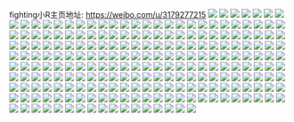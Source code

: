 fighting小R主页地址: https://weibo.com/u/3179277215 
![](https://wx4.sinaimg.cn/mw2000/bd7feb9fly1h9e3ilv8lqj22682wakjq.jpg) 
![](https://wx4.sinaimg.cn/mw2000/bd7feb9fly1h9e3i9w3ggj22bu33sqv7.jpg) 
![](https://wx4.sinaimg.cn/mw2000/bd7feb9fly1h9e3ic1lw5j21v12hdx6r.jpg) 
![](https://wx4.sinaimg.cn/mw2000/bd7feb9fly1h99fdpy40aj21z71hekjn.jpg) 
![](https://wx4.sinaimg.cn/mw2000/bd7feb9fly1h98lhr2mi8j21m60wiaiq.jpg) 
![](https://wx4.sinaimg.cn/mw2000/bd7feb9fly1h98lhqr6phj23u52k4b2a.jpg) 
![](https://wx4.sinaimg.cn/mw2000/bd7feb9fly1h98lhrl3gij23pf2gy4qq.jpg) 
![](https://wx4.sinaimg.cn/mw2000/bd7feb9fly1h98lhptghoj244m2r3e84.jpg) 
![](https://wx4.sinaimg.cn/mw2000/bd7feb9fly1h97o6uwzu7j20n00jumzp.jpg) 
![](https://wx4.sinaimg.cn/mw2000/bd7feb9fly1h91tte41bvj20m85cee60.jpg) 
![](https://wx4.sinaimg.cn/mw2000/bd7feb9fly1h8qlqrwtg2j22c0340npe.jpg) 
![](https://wx4.sinaimg.cn/mw2000/bd7feb9fly1h8qlqr7lnej21o02801ky.jpg) 
![](https://wx4.sinaimg.cn/mw2000/bd7feb9fly1h8jwc2bwnwj22c0340hdu.jpg) 
![](https://wx4.sinaimg.cn/mw2000/bd7feb9fly1h8jwc1j3uij226w2x6e83.jpg) 
![](https://wx4.sinaimg.cn/mw2000/bd7feb9fly1h8iywie3woj20u00skmzf.jpg) 
![](https://wx4.sinaimg.cn/mw2000/bd7feb9fly1h8iyxmudybj20sy12mtfv.jpg) 
![](https://wx4.sinaimg.cn/mw2000/bd7feb9fly1h8ebdds1usj20st12fdsu.jpg) 
![](https://wx4.sinaimg.cn/mw2000/bd7feb9fly1h8ebddgkdfj20sy12mtfv.jpg) 
![](https://wx4.sinaimg.cn/mw2000/bd7feb9fly1h8ebde1y3xj20sa11pndz.jpg) 
![](https://wx4.sinaimg.cn/mw2000/bd7feb9fly1h8ebdecsvij20qv0zudm7.jpg) 
![](https://wx4.sinaimg.cn/mw2000/bd7feb9fly1h8ebdekd18j20n10up7b8.jpg) 
![](https://wx4.sinaimg.cn/mw2000/bd7feb9fly1h8ebder0rkj20vt16ewnc.jpg) 
![](https://wx4.sinaimg.cn/mw2000/bd7feb9fly1h8ebdf0y35j20nm0vhtf2.jpg) 
![](https://wx4.sinaimg.cn/mw2000/bd7feb9fly1h8ebdfpai6j21l416u470.jpg) 
![](https://wx4.sinaimg.cn/mw2000/bd7feb9fly1h8ebdfidydj20ex0jwgo3.jpg) 
![](https://wx4.sinaimg.cn/mw2000/bd7feb9fly1h6ws4sxm3tj22c03401l0.jpg) 
![](https://wx4.sinaimg.cn/mw2000/bd7feb9fly1h6ws44k3t0j23402c04qp.jpg) 
![](https://wx4.sinaimg.cn/mw2000/bd7feb9fly1h6ws43zkddj23402c0u0x.jpg) 
![](https://wx4.sinaimg.cn/mw2000/bd7feb9fly1h6ws40yqt6j21rf2cldkf.jpg) 
![](https://wx4.sinaimg.cn/mw2000/bd7feb9fly1h6tgjao10qj213u0tuab0.jpg) 
![](https://wx4.sinaimg.cn/mw2000/bd7feb9fly1h6tgg7vxfgj21yz2mmn51.jpg) 
![](https://wx4.sinaimg.cn/mw2000/bd7feb9fly1h6b56b9v1jj22c0340qv6.jpg) 
![](https://wx4.sinaimg.cn/mw2000/bd7feb9fly1h6b566pzzaj22c0340b2b.jpg) 
![](https://wx4.sinaimg.cn/mw2000/bd7feb9fly1h66cbqer9cj22bz340b2b.jpg) 
![](https://wx4.sinaimg.cn/mw2000/bd7feb9fly1h63wulwnoij21c51s77wh.jpg) 
![](https://wx4.sinaimg.cn/mw2000/bd7feb9fly1h63wulbuq9j22by36bkjl.jpg) 
![](https://wx4.sinaimg.cn/mw2000/bd7feb9fly1h63wunec21j22552uv7wi.jpg) 
![](https://wx4.sinaimg.cn/mw2000/bd7feb9fly1h63wumi2utj21qb2b2b2a.jpg) 
![](https://wx4.sinaimg.cn/mw2000/bd7feb9fly1h5x9ja9i3oj22bx340x6p.jpg) 
![](https://wx4.sinaimg.cn/mw2000/bd7feb9fly1h5w2lot3qdj21s82dm0xp.jpg) 
![](https://wx4.sinaimg.cn/mw2000/bd7feb9fly1h5w2lp65y0j216j1kp1im.jpg) 
![](https://wx4.sinaimg.cn/mw2000/bd7feb9fly1h5ums8sggyj22452tkhdu.jpg) 
![](https://wx4.sinaimg.cn/mw2000/bd7feb9fly1h5umsbjq1cj225z2vzb2b.jpg) 
![](https://wx4.sinaimg.cn/mw2000/bd7feb9fly1h5umse5ylsj21wm2jhe84.jpg) 
![](https://wx4.sinaimg.cn/mw2000/bd7feb9fly1h5umseztcwj21r02c01ky.jpg) 
![](https://wx4.sinaimg.cn/mw2000/bd7feb9fly1h5mulkyiyrj20xn18un63.jpg) 
![](https://wx4.sinaimg.cn/mw2000/bd7feb9fly1h55dfo1uiuj22c03404qs.jpg) 
![](https://wx4.sinaimg.cn/mw2000/bd7feb9fly1h55dfm8qolj22be340b2b.jpg) 
![](https://wx4.sinaimg.cn/mw2000/bd7feb9fly1h55dfktbm4j20r4105k6d.jpg) 
![](https://wx4.sinaimg.cn/mw2000/bd7feb9fly1h4uzg5slwmj23402c0npg.jpg) 
![](https://wx4.sinaimg.cn/mw2000/bd7feb9fly1h4uzg3koowj22c02c01ky.jpg) 
![](https://wx4.sinaimg.cn/mw2000/bd7feb9fly1h301ebaobyj23402c0kjm.jpg) 
![](https://wx4.sinaimg.cn/mw2000/bd7feb9fly1h301e6p8k4j22802zfx6q.jpg) 
![](https://wx4.sinaimg.cn/mw2000/bd7feb9fly1h301e3yqq2j22cz1rq4qp.jpg) 
![](https://wx4.sinaimg.cn/mw2000/bd7feb9fly1h301exjw7cj22dc35rkjo.jpg) 
![](https://wx4.sinaimg.cn/mw2000/bd7feb9fly1h301f5ttbcj22hl340qv7.jpg) 
![](https://wx4.sinaimg.cn/mw2000/bd7feb9fly1h301eaag5yj22dc35rkjp.jpg) 
![](https://wx4.sinaimg.cn/mw2000/bd7feb9fly1h1ynz2lvemj21900u07b6.jpg) 
![](https://wx4.sinaimg.cn/mw2000/bd7feb9fly1h19dxmi8xzj22c033zb2e.jpg) 
![](https://wx4.sinaimg.cn/mw2000/bd7feb9fly1h19dxpgdrvj23402c04qw.jpg) 
![](https://wx4.sinaimg.cn/mw2000/bd7feb9fly1h19dxrbrc2j227u2ykqv7.jpg) 
![](https://wx4.sinaimg.cn/mw2000/bd7feb9fly1h0z6fzn46bj20mi0u0qe6.jpg) 
![](https://wx4.sinaimg.cn/mw2000/bd7feb9fly1h0z6ckxb38j20mi0u0qb7.jpg) 
![](https://wx4.sinaimg.cn/mw2000/bd7feb9fly1h0z6eqyrp7j20u0140gyx.jpg) 
![](https://wx4.sinaimg.cn/mw2000/bd7feb9fly1h0z6h7za2qj213u0tu4ei.jpg) 
![](https://wx4.sinaimg.cn/mw2000/bd7feb9fly1h0fbnq6p1ej22c0340npf.jpg) 
![](https://wx4.sinaimg.cn/mw2000/bd7feb9fly1h0fboyv1zyj20tu13u7pc.jpg) 
![](https://wx4.sinaimg.cn/mw2000/bd7feb9fly1h0fbnj1fvbj221x2qknpg.jpg) 
![](https://wx4.sinaimg.cn/mw2000/bd7feb9fly1h0fbnn2afdj22c0340e85.jpg) 
![](https://wx4.sinaimg.cn/mw2000/bd7feb9fly1gytpi6ol9qj22c0340e83.jpg) 
![](https://wx4.sinaimg.cn/mw2000/bd7feb9fly1gytpm0l26zj21260u0ngt.jpg) 
![](https://wx4.sinaimg.cn/mw2000/bd7feb9fly1gynlr86io9j21400u0acm.jpg) 
![](https://wx4.sinaimg.cn/mw2000/bd7feb9fly1gynlr7j590j20u01400xg.jpg) 
![](https://wx4.sinaimg.cn/mw2000/bd7feb9fly1gxyljwci5pj21k022o4qp.jpg) 
![](https://wx4.sinaimg.cn/mw2000/bd7feb9fly1gxyljv012bj22802yob2b.jpg) 
![](https://wx4.sinaimg.cn/mw2000/bd7feb9fly1gxyljwy4kkj22ng1zlqv5.jpg) 
![](https://wx4.sinaimg.cn/mw2000/bd7feb9fly1gxyljvwj1oj21qz33yb29.jpg) 
![](https://wx4.sinaimg.cn/mw2000/bd7feb9fly1gxpcn2u5rmj224x2ukkjm.jpg) 
![](https://wx4.sinaimg.cn/mw2000/bd7feb9fly1gwh6yp9uw0j20u00u0gts.jpg) 
![](https://wx4.sinaimg.cn/mw2000/bd7feb9fly1gwh7614uw2j20u0140afo.jpg) 
![](https://wx4.sinaimg.cn/mw2000/bd7feb9fly1gv851fdymjj20mi0u0q7n.jpg) 
![](https://wx4.sinaimg.cn/mw2000/003t9VeLly1gu538uf435j60tu0tugr902.jpg) 
![](https://wx4.sinaimg.cn/mw2000/003t9VeLly1gtvl4tapq6j60u00yqaz102.jpg) 
![](https://wx4.sinaimg.cn/mw2000/003t9VeLly1gtvl4uyef8j62c023jqv502.jpg) 
![](https://wx4.sinaimg.cn/mw2000/003t9VeLly1gtkzu4y8ajj60u0190du902.jpg) 
![](https://wx4.sinaimg.cn/mw2000/bd7feb9fly1gsze2r8vlqj218g0u0te3.jpg) 
![](https://wx4.sinaimg.cn/mw2000/bd7feb9fly1gs55s7hz3oj21400u0qv5.jpg) 
![](https://wx4.sinaimg.cn/mw2000/bd7feb9fly1gs55sa3ep4j23402c0he7.jpg) 
![](https://wx4.sinaimg.cn/mw2000/bd7feb9fgy1grnryxihbyj20u01407dw.jpg) 
![](https://wx4.sinaimg.cn/mw2000/bd7feb9fgy1grnryyo510j20u00u0jy5.jpg) 
![](https://wx4.sinaimg.cn/mw2000/bd7feb9fgy1grnryy3msyj20u0140n6u.jpg) 
![](https://wx4.sinaimg.cn/mw2000/bd7feb9fgy1grnrz0c3pxj20u00u0q95.jpg) 
![](https://wx4.sinaimg.cn/mw2000/bd7feb9fgy1grnryzsq3ej20u014013l.jpg) 
![](https://wx4.sinaimg.cn/mw2000/bd7feb9fgy1grnryz7v1lj21400u0wlx.jpg) 
![](https://wx4.sinaimg.cn/mw2000/bd7feb9fgy1grm7jpngcnj20u01407gw.jpg) 
![](https://wx4.sinaimg.cn/mw2000/bd7feb9fly1gr3775ld4xj21400u0hdt.jpg) 
![](https://wx4.sinaimg.cn/mw2000/bd7feb9fly1gr377y7xmlj21400u0u0x.jpg) 
![](https://wx4.sinaimg.cn/mw2000/bd7feb9fly1gr3774zhc8j20tu13ub29.jpg) 
![](https://wx4.sinaimg.cn/mw2000/bd7feb9fly1gq59b8ih07j22c02c04qr.jpg) 
![](https://wx4.sinaimg.cn/mw2000/bd7feb9fly1gq59azhyhsj23402c0qv7.jpg) 
![](https://wx4.sinaimg.cn/mw2000/bd7feb9fly1gq59b6stegj22c0340hdt.jpg) 
![](https://wx4.sinaimg.cn/mw2000/bd7feb9fly1gq59b5wz4ij22yo280hdv.jpg) 
![](https://wx4.sinaimg.cn/mw2000/bd7feb9fly1gq59bb7c4ej23402c0x75.jpg) 
![](https://wx4.sinaimg.cn/mw2000/bd7feb9fly1gq59b3n1etj23402c07wv.jpg) 
![](https://wx4.sinaimg.cn/mw2000/bd7feb9fly1gnv9uyt7v6j21400u0x6p.jpg) 
![](https://wx4.sinaimg.cn/mw2000/bd7feb9fly1gnv9uxxfpnj21mc25sb2c.jpg) 
![](https://wx4.sinaimg.cn/mw2000/bd7feb9fly1gnv9uw4zrrj22c03404r1.jpg) 
![](https://wx4.sinaimg.cn/mw2000/bd7feb9fly1gnv9uz2atbj20u0140anr.jpg) 
![](https://wx4.sinaimg.cn/mw2000/bd7feb9fgy1gm7yxt4u7ij20u00u0gxe.jpg) 
![](https://wx4.sinaimg.cn/mw2000/bd7feb9fly1gm7in0gd7oj20u0140dq1.jpg) 
![](https://wx4.sinaimg.cn/mw2000/bd7feb9fly1gm7ims2o7qj20u00yan7g.jpg) 
![](https://wx4.sinaimg.cn/mw2000/bd7feb9fly1gm7inljdplj20u0140161.jpg) 
![](https://wx4.sinaimg.cn/mw2000/bd7feb9fly1gj9noyqt7uj20vf15w4az.jpg) 
![](https://wx4.sinaimg.cn/mw2000/bd7feb9fly1gig57p2ia0j22yo280x6z.jpg) 
![](https://wx4.sinaimg.cn/mw2000/bd7feb9fly1gig59pg4lsj20u00u0npd.jpg) 
![](https://wx4.sinaimg.cn/mw2000/bd7feb9fly1gig57gaoprj21w02iou0x.jpg) 
![](https://wx4.sinaimg.cn/mw2000/bd7feb9fly1gig57lihd6j22802yoqv8.jpg) 
![](https://wx4.sinaimg.cn/mw2000/bd7feb9fly1gicmb0dum8j20mi0u0qq0.jpg) 
![](https://wx4.sinaimg.cn/mw2000/bd7feb9fly1gicmb00m28j20u00u04qp.jpg) 
![](https://wx4.sinaimg.cn/mw2000/bd7feb9fly1ggt7on49nej21400u0hdt.jpg) 
![](https://wx4.sinaimg.cn/mw2000/bd7feb9fly1gdzeb0p7uij20u00u0afj.jpg) 
![](https://wx4.sinaimg.cn/mw2000/bd7feb9fly1gdguvk7slyj20u0140gwb.jpg) 
![](https://wx4.sinaimg.cn/mw2000/bd7feb9fly1gdguvj927jj20u00u0jy0.jpg) 
![](https://wx4.sinaimg.cn/mw2000/bd7feb9fly1gcejo89bcdj20u00u0q9d.jpg) 
![](https://wx4.sinaimg.cn/mw2000/bd7feb9fly1gcejnp2yqij20u01hc7cf.jpg) 
![](https://wx4.sinaimg.cn/mw2000/bd7feb9fly1gcclc5mejxj20u01hc7bk.jpg) 
![](https://wx4.sinaimg.cn/mw2000/bd7feb9fly1gcclc61jukj21400u0qfy.jpg) 
![](https://wx4.sinaimg.cn/mw2000/bd7feb9fly1gbflbrqenyj20u0140k2o.jpg) 
![](https://wx4.sinaimg.cn/mw2000/bd7feb9fly1gah0zufffgj21400u00xs.jpg) 
![](https://wx4.sinaimg.cn/mw2000/bd7feb9fly1gah0zv88soj20u01407d7.jpg) 
![](https://wx4.sinaimg.cn/mw2000/bd7feb9fly1gah0zxzwrcj21400u0453.jpg) 
![](https://wx4.sinaimg.cn/mw2000/bd7feb9fly1gah0zw0o8kj20u01hc4af.jpg) 
![](https://wx4.sinaimg.cn/mw2000/bd7feb9fly1gah0zze5zoj20u01400ym.jpg) 
![](https://wx4.sinaimg.cn/mw2000/bd7feb9fly1gah0zyj1u9j21400u0q9p.jpg) 
![](https://wx4.sinaimg.cn/mw2000/bd7feb9fly1gah0ztgaxoj21400u0n5v.jpg) 
![](https://wx4.sinaimg.cn/mw2000/bd7feb9fly1gah0zxf6uij21400u0dnh.jpg) 
![](https://wx4.sinaimg.cn/mw2000/bd7feb9fly1gah0zwtifsj21400u07cx.jpg) 
![](https://wx4.sinaimg.cn/mw2000/bd7feb9fly1g8w8ptye23j21400u0ti4.jpg) 
![](https://wx4.sinaimg.cn/mw2000/bd7feb9fly1g81ms4p40wj20u01hck7b.jpg) 
![](https://wx4.sinaimg.cn/mw2000/bd7feb9fly1g81mrpplrhj20u0140tm6.jpg) 
![](https://wx4.sinaimg.cn/mw2000/bd7feb9fly1g7xerjrij7j20u014010x.jpg) 
![](https://wx4.sinaimg.cn/mw2000/bd7feb9fly1g7xerk1173j21400u0gph.jpg) 
![](https://wx4.sinaimg.cn/mw2000/bd7feb9fly1g7xerzp9v4j20u0140agl.jpg) 
![](https://wx4.sinaimg.cn/mw2000/bd7feb9fly1g7xerkmpf2j21400u0afc.jpg) 
![](https://wx4.sinaimg.cn/mw2000/bd7feb9fly1g7xerk9n6lj20u0140wl1.jpg) 
![](https://wx4.sinaimg.cn/mw2000/bd7feb9fly1g7xerkvj3jj20u0140qbq.jpg) 
![](https://wx4.sinaimg.cn/mw2000/bd7feb9fly1g7xf54e545j20ty140gwc.jpg) 
![](https://wx4.sinaimg.cn/mw2000/bd7feb9fly1g7xet5opx7j20u0140afx.jpg) 
![](https://wx4.sinaimg.cn/mw2000/bd7feb9fly1g7xf63sayoj20tu13utd5.jpg) 
![](https://wx4.sinaimg.cn/mw2000/bd7feb9fly1g7wd9u8czej213y0ottmz.jpg) 
![](https://wx4.sinaimg.cn/mw2000/bd7feb9fly1g7wd9uprdjj214o0op1bq.jpg) 
![](https://wx4.sinaimg.cn/mw2000/bd7feb9fly1g7wd9td4l2j213y0oxdvq.jpg) 
![](https://wx4.sinaimg.cn/mw2000/bd7feb9fly1g6obtvazogj21400u0wn7.jpg) 
![](https://wx4.sinaimg.cn/mw2000/bd7feb9fly1g6obva1jzgj20u0140nan.jpg) 
![](https://wx4.sinaimg.cn/mw2000/bd7feb9fgy1g6hfd6ip2nj21400u0du3.jpg) 
![](https://wx4.sinaimg.cn/mw2000/bd7feb9fgy1g6hfc4cp99j20u0140ne5.jpg) 
![](https://wx4.sinaimg.cn/mw2000/bd7feb9fgy1g6hfcr3q36j20u0140tj3.jpg) 
![](https://wx4.sinaimg.cn/mw2000/bd7feb9fgy1g6hfcwvsc0j20u00u0tob.jpg) 
![](https://wx4.sinaimg.cn/mw2000/bd7feb9fgy1g6hfdal97fj20u013ytqy.jpg) 
![](https://wx4.sinaimg.cn/mw2000/bd7feb9fgy1g6hfd480fbj20rs1octnx.jpg) 
![](https://wx4.sinaimg.cn/mw2000/bd7feb9fgy1g6hfd11grej20rs17r4am.jpg) 
![](https://wx4.sinaimg.cn/mw2000/bd7feb9fgy1g6hfcp1gjcj20rs17cqg3.jpg) 
![](https://wx4.sinaimg.cn/mw2000/bd7feb9fgy1g6hfc6vn9zj20u00u0gvh.jpg) 
![](https://wx4.sinaimg.cn/mw2000/bd7feb9fly1g5obidsgepj22c0340x6y.jpg) 
![](https://wx4.sinaimg.cn/mw2000/bd7feb9fly1g5obl767oaj20ty146npd.jpg) 
![](https://wx4.sinaimg.cn/mw2000/bd7feb9fly1g5obihac0mj22c0340qve.jpg) 
![](https://wx4.sinaimg.cn/mw2000/bd7feb9fly1g5obiar9dkj23402c0kjw.jpg) 
![](https://wx4.sinaimg.cn/mw2000/bd7feb9fly1g5obk07s39j21400u0npd.jpg) 
![](https://wx4.sinaimg.cn/mw2000/bd7feb9fly1g5objj3wl8j20u0140u0x.jpg) 
![](https://wx4.sinaimg.cn/mw2000/bd7feb9fly1g59qqvvm7cj20u014d16d.jpg) 
![](https://wx4.sinaimg.cn/mw2000/bd7feb9fly1g59qqv3sz3j20u014fwnw.jpg) 
![](https://wx4.sinaimg.cn/mw2000/bd7feb9fly1g4z5uq2dnfj21400u0ao2.jpg) 
![](https://wx4.sinaimg.cn/mw2000/bd7feb9fly1g3noeor9l7j21o028ghdt.jpg) 
![](https://wx4.sinaimg.cn/mw2000/bd7feb9fly1g3noeo37pvj22c0340u0x.jpg) 
![](https://wx4.sinaimg.cn/mw2000/bd7feb9fly1g37m9sp1n0j22c02c0kjq.jpg) 
![](https://wx4.sinaimg.cn/mw2000/bd7feb9fly1g2dlwevheuj22c03401ky.jpg) 
![](https://wx4.sinaimg.cn/mw2000/bd7feb9fly1g2dlwrrwkej229c30g1l0.jpg) 
![](https://wx4.sinaimg.cn/mw2000/bd7feb9fly1g2dlwtqaxaj225s1mcb2a.jpg) 
![](https://wx4.sinaimg.cn/mw2000/bd7feb9fly1g2dlx8jrnoj22c02c0kjm.jpg) 
![](https://wx4.sinaimg.cn/mw2000/bd7feb9fly1g2dlwvu3a6j225s1mc1ky.jpg) 
![](https://wx4.sinaimg.cn/mw2000/bd7feb9fly1g2dlx1akxyj22o03k0e85.jpg) 
![](https://wx4.sinaimg.cn/mw2000/bd7feb9fly1g2dlwcpa49j218g0xc1kx.jpg) 
![](https://wx4.sinaimg.cn/mw2000/bd7feb9fly1g2dlwwedfmj21400u0n5z.jpg) 
![](https://wx4.sinaimg.cn/mw2000/bd7feb9fly1g2dlx5dr3uj20ty144npe.jpg) 
![](https://wx4.sinaimg.cn/mw2000/bd7feb9fly1g24ezq7jj6j20u00jugq5.jpg) 
![](https://wx4.sinaimg.cn/mw2000/bd7feb9fly1g24ezqy13lj20tw15rwq7.jpg) 
![](https://wx4.sinaimg.cn/mw2000/bd7feb9fly1g24dnv81t5j20qo0zkn1e.jpg) 
![](https://wx4.sinaimg.cn/mw2000/bd7feb9fly1g24dnws7gnj21900u0doj.jpg) 
![](https://wx4.sinaimg.cn/mw2000/bd7feb9fly1g24do315tzj22io1w0qv5.jpg) 
![](https://wx4.sinaimg.cn/mw2000/bd7feb9fly1g24dpcfnjdj20u012pu0x.jpg) 
![](https://wx4.sinaimg.cn/mw2000/bd7feb9fly1g24dnxlzofj21js0u07h2.jpg) 
![](https://wx4.sinaimg.cn/mw2000/bd7feb9fly1g24dnuq31dj20zk0qothp.jpg) 
![](https://wx4.sinaimg.cn/mw2000/bd7feb9fly1g24dnz1dovj217d0u0am5.jpg) 
![](https://wx4.sinaimg.cn/mw2000/bd7feb9fly1g24dnzyzifj21900u0dss.jpg) 
![](https://wx4.sinaimg.cn/mw2000/bd7feb9fly1g24dnw2ttvj20qo0zkqb0.jpg) 
![](https://wx4.sinaimg.cn/mw2000/bd7feb9fly1g0vvs7t471j20t612wkjm.jpg) 
![](https://wx4.sinaimg.cn/mw2000/bd7feb9fly1fzb8vslq1jj23402c0e82.jpg) 
![](https://wx4.sinaimg.cn/mw2000/bd7feb9fly1fzb8vulg1pj22c02c01kz.jpg) 
![](https://wx4.sinaimg.cn/mw2000/bd7feb9fly1fzb8vwe7vwj23402c0u0z.jpg) 
![](https://wx4.sinaimg.cn/mw2000/bd7feb9fgy1fyvsjlezg3j20qo0qoqdv.jpg) 
![](https://wx4.sinaimg.cn/mw2000/bd7feb9fgy1fyvsjn8th4j20qp0qp48u.jpg) 
![](https://wx4.sinaimg.cn/mw2000/bd7feb9fgy1fyvsjk5neaj20qo0qogy4.jpg) 
![](https://wx4.sinaimg.cn/mw2000/bd7feb9fgy1fyvsjoy8hfj20qp0qotio.jpg) 
![](https://wx4.sinaimg.cn/mw2000/bd7feb9fgy1fyvsjt8b4nj20oj0ojwpd.jpg) 
![](https://wx4.sinaimg.cn/mw2000/bd7feb9fgy1fyvsjw0f02j20qo0qo142.jpg) 
![](https://wx4.sinaimg.cn/mw2000/bd7feb9fgy1fyvsk1ennbj20qo0qok3z.jpg) 
![](https://wx4.sinaimg.cn/mw2000/bd7feb9fgy1fyvskb71hdj20qo0qotix.jpg) 
![](https://wx4.sinaimg.cn/mw2000/bd7feb9fgy1fyvsknesoqj20qo0qodss.jpg) 
![](https://wx4.sinaimg.cn/mw2000/bd7feb9fly1fvnqaydh53j21mc25r4qp.jpg) 
![](https://wx4.sinaimg.cn/mw2000/bd7feb9fly1fvnqbckx7wj20yi1a0npd.jpg) 
![](https://wx4.sinaimg.cn/mw2000/bd7feb9fly1frspjs5uylj225q1manbw.jpg) 
![](https://wx4.sinaimg.cn/mw2000/bd7feb9fly1frspjrrdgej225q1manc9.jpg) 
![](https://wx4.sinaimg.cn/mw2000/bd7feb9fly1frspjrari8j225q1mbdui.jpg) 
![](https://wx4.sinaimg.cn/mw2000/bd7feb9fly1frspjquvbfj225r1mce0s.jpg) 
![](https://wx4.sinaimg.cn/mw2000/bd7feb9fgy1frngyll1a1j22c0340b2a.jpg) 
![](https://wx4.sinaimg.cn/mw2000/bd7feb9fgy1frngzwvnygj22c0340hdu.jpg) 
![](https://wx4.sinaimg.cn/mw2000/bd7feb9fgy1frngy6wfdaj23vc2kwx6q.jpg) 
![](https://wx4.sinaimg.cn/mw2000/bd7feb9fgy1frnh0m23igj23k02o01kz.jpg) 
![](https://wx4.sinaimg.cn/mw2000/bd7feb9fgy1frnh11tutwj21mc25r7wh.jpg) 
![](https://wx4.sinaimg.cn/mw2000/bd7feb9fgy1frnh1vua7sj23k02o01l0.jpg) 
![](https://wx4.sinaimg.cn/mw2000/bd7feb9fgy1frnh2nhqt0j22kw3vcu10.jpg) 
![](https://wx4.sinaimg.cn/mw2000/bd7feb9fgy1frnh3otafwj23k02o04qr.jpg) 
![](https://wx4.sinaimg.cn/mw2000/bd7feb9fly1frspi6foq3j23vc2kwe88.jpg) 
![](https://wx4.sinaimg.cn/mw2000/bd7feb9fly1fqbxeremwgj21mc1mc4l7.jpg) 
